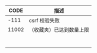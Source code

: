 |  CODE    |  描述    |
| ---- | ---- |
|   -111   |   csrf 校验失败   |
|   11002   |   （收藏夹）已达到数量上限   |
|      |      |
|      |      |
|      |      |
|      |      |
|      |      |
|      |      |
|      |      |

